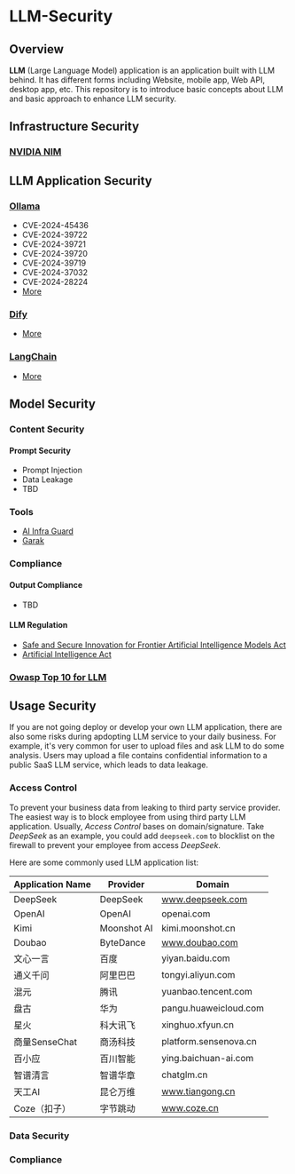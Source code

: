 # LLM-Security

## Overview

**LLM** (Large Language Model) application is an application built with LLM behind. It has different forms including Website, mobile app, Web API, desktop app, etc. This repository is to introduce basic concepts about LLM and basic approach to enhance LLM security.

## Infrastructure Security

### [NVIDIA NIM](https://docs.nvidia.com/nim/large-language-models/latest/introduction.html)

## LLM Application Security

### [Ollama](https://github.com/ollama/ollama)

- CVE-2024-45436
- CVE-2024-39722
- CVE-2024-39721
- CVE-2024-39720
- CVE-2024-39719
- CVE-2024-37032
- CVE-2024-28224
- [More](https://cve.mitre.org/cgi-bin/cvekey.cgi?keyword=ollama)

### [Dify](https://github.com/langgenius/dify)

- [More](https://cve.mitre.org/cgi-bin/cvekey.cgi?keyword=dify)

### [LangChain](https://github.com/langchain-ai/langchain)

- [More](https://cve.mitre.org/cgi-bin/cvekey.cgi?keyword=langchain)

## Model Security

### Content Security

#### Prompt Security

- Prompt Injection
- Data Leakage
- TBD

### Tools

- [AI Infra Guard](https://github.com/Tencent/AI-Infra-Guard)
- [Garak](https://github.com/NVIDIA/garak)

### Compliance

#### Output Compliance

- TBD

#### LLM Regulation

- [Safe and Secure Innovation for Frontier Artificial Intelligence Models Act](https://en.wikipedia.org/wiki/Safe_and_Secure_Innovation_for_Frontier_Artificial_Intelligence_Models_Act)
- [Artificial Intelligence Act](https://eur-lex.europa.eu/legal-content/EN/TXT/?uri=CELEX%3A32024R1689)

### [Owasp Top 10 for LLM](https://owasp.org/www-project-top-10-for-large-language-model-applications/)

## Usage Security

If you are not going deploy or develop your own LLM application, there are also some risks during apdopting LLM service to your daily business. For example, it's very common for user to upload files and ask LLM to do some analysis. Users may upload a file contains confidential information to a public SaaS LLM service, which leads to data leakage.

### Access Control

To prevent your business data from leaking to third party service provider. The easiest way is to block employee from using third party LLM application. Usually, *Access Control* bases on domain/signature. Take *DeepSeek* as an example, you could add `deepseek.com` to blocklist on the firewall to prevent your employee from access *DeepSeek*.

Here are some commonly used LLM application list:

|Application Name|Provider|Domain|
|-|-|-|
|DeepSeek|DeepSeek|www.deepseek.com|
|OpenAI|OpenAI|openai.com|
|Kimi|Moonshot AI|kimi.moonshot.cn|
|Doubao|ByteDance|www.doubao.com|
|文心一言|百度|yiyan.baidu.com|
|通义千问|阿里巴巴|tongyi.aliyun.com|
|混元|腾讯|yuanbao.tencent.com|
|盘古|华为|pangu.huaweicloud.com|
|星火|科大讯飞|xinghuo.xfyun.cn|
|商量SenseChat|商汤科技|platform.sensenova.cn|
|百小应|百川智能|ying.baichuan-ai.com|
|智谱清言|智谱华章|chatglm.cn|
|天工AI|昆仑万维|www.tiangong.cn|
|Coze（扣子）|字节跳动|www.coze.cn|

### Data Security

### Compliance
